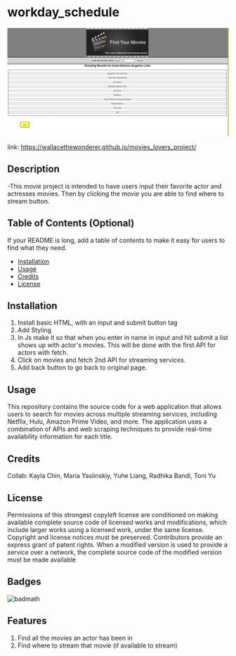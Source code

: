 # workday_schedule

![Screenshot](./assets/images/movieProject.png)

link: https://wallacethewonderer.github.io/movies_lovers_project/

## Description

-This movie project is intended to have users input their favorite actor and actresses movies. Then by clicking the movie you are able to find where to stream button.

## Table of Contents (Optional)

If your README is long, add a table of contents to make it easy for users to find what they need.

- [Installation](#installation)
- [Usage](#usage)
- [Credits](#credits)
- [License](#license)

## Installation

1. Install basic HTML, with an input and submit button tag
2. Add Styling
3. In Js make it so that when you enter in name in input and hit submit a list shows up with actor's movies. This will be done with the first API for actors with fetch.
4. Click on movies and fetch 2nd API for streaming services.
5. Add back button to go back to original page.


## Usage

This repository contains the source code for a web application that allows users to search for movies across multiple streaming services, including Netflix, Hulu, Amazon Prime Video, and more. The application uses a combination of APIs and web scraping techniques to provide real-time availability information for each title.

## Credits

Collab: Kayla Chin, Maria Yaslinskiy, Yuhe Liang, Radhika Bandi, Toni Yu


## License

Permissions of this strongest copyleft license are conditioned on making available complete source code of licensed works and modifications, which include larger works using a licensed work, under the same license. Copyright and license notices must be preserved. Contributors provide an express grant of patent rights. When a modified version is used to provide a service over a network, the complete source code of the modified version must be made available

## Badges

![badmath](https://img.shields.io/github/languages/top/nielsenjared/badmath)

## Features

1. Find all the movies an actor has been in
2. Find where to stream that movie (if available to stream)